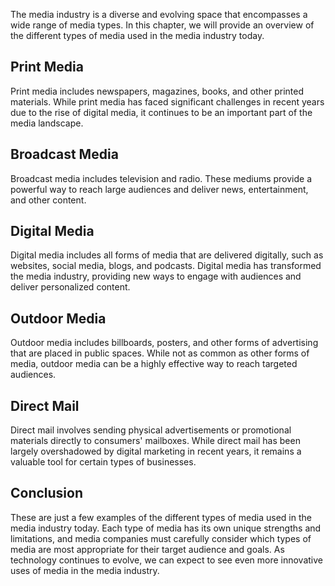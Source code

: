 
The media industry is a diverse and evolving space that encompasses a wide range of media types. In this chapter, we will provide an overview of the different types of media used in the media industry today.

Print Media
-----------

Print media includes newspapers, magazines, books, and other printed materials. While print media has faced significant challenges in recent years due to the rise of digital media, it continues to be an important part of the media landscape.

Broadcast Media
---------------

Broadcast media includes television and radio. These mediums provide a powerful way to reach large audiences and deliver news, entertainment, and other content.

Digital Media
-------------

Digital media includes all forms of media that are delivered digitally, such as websites, social media, blogs, and podcasts. Digital media has transformed the media industry, providing new ways to engage with audiences and deliver personalized content.

Outdoor Media
-------------

Outdoor media includes billboards, posters, and other forms of advertising that are placed in public spaces. While not as common as other forms of media, outdoor media can be a highly effective way to reach targeted audiences.

Direct Mail
-----------

Direct mail involves sending physical advertisements or promotional materials directly to consumers' mailboxes. While direct mail has been largely overshadowed by digital marketing in recent years, it remains a valuable tool for certain types of businesses.

Conclusion
----------

These are just a few examples of the different types of media used in the media industry today. Each type of media has its own unique strengths and limitations, and media companies must carefully consider which types of media are most appropriate for their target audience and goals. As technology continues to evolve, we can expect to see even more innovative uses of media in the media industry.
